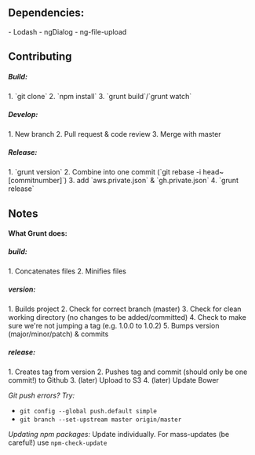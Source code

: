 <h2>Dependencies:</h2>
- Lodash
- ngDialog
- ng-file-upload

<h2>Contributing</h2>

<h5>Build:</h5>
1. `git clone`
2. `npm install`
3. `grunt build`/`grunt watch`

<h5>Develop:</h5>
1. New branch
2. Pull request & code review
3. Merge with master

<h5>Release:</h5>
1. `grunt version`
2. Combine into one commit (`git rebase -i head~[commitnumber]`)
3. add `aws.private.json` & `gh.private.json`
4. `grunt release`

<h2>Notes</h2>

<h4>What Grunt does:</h4>

<h5>build:</h5>
1. Concatenates files
2. Minifies files

<h5>version:</h5>
1. Builds project
2. Check for correct branch (master)
3. Check for clean working directory (no changes to be added/committed)
4. Check to make sure we're not jumping a tag (e.g. 1.0.0 to 1.0.2)
5. Bumps version (major/minor/patch) & commits

<h5>release:</h5>
1. Creates tag from version
2. Pushes tag and commit (should only be one commit!) to Github
3. (later) Upload to S3
4. (later) Update Bower



*Git push errors? Try:*
- `git config --global push.default simple`
- `git branch --set-upstream master origin/master`


*Updating npm packages:* Update individually. For mass-updates (be careful!) use `npm-check-update`
